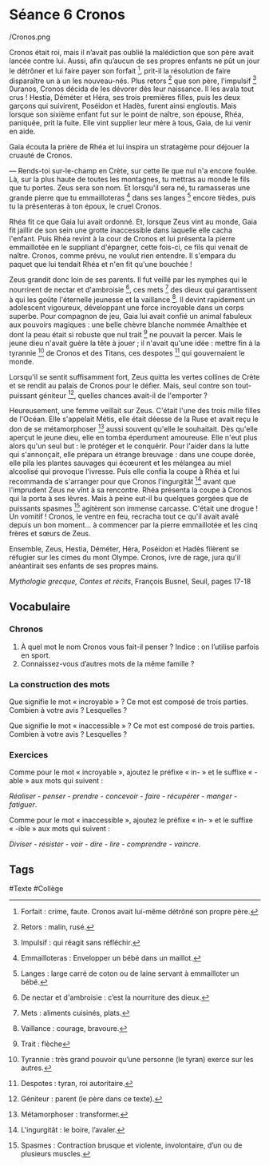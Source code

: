 # Séance 6 Cronos

/Cronos.png

Cronos était roi, mais il n’avait pas oublié la malédiction que son père avait lancée contre lui. Aussi, afin qu’aucun de ses propres enfants ne pût un jour le détrôner et lui faire payer son forfait [^1], prit-il la résolution de faire disparaître un à un les nouveau-nés. Plus retors [^2] que son père, l'impulsif [^3] 0uranos, Cronos décida de les dévorer dès leur naissance. Il les avala tout crus ! Hestia, Déméter et Héra, ses trois premières filles, puis les deux garçons qui suivirent, Poséidon et Hadès, furent ainsi engloutis. Mais lorsque son sixième enfant fut sur le point de naître, son épouse, Rhéa, paniquée, prit la fuite. Elle vint supplier leur mère à tous, Gaia, de lui venir en aide.

Gaia écouta la prière de Rhéa et lui inspira un stratagème pour déjouer la cruauté de Cronos.

— Rends-toi sur-le-champ en Crète, sur cette île que nul n'a encore foulée. Là, sur la plus haute de toutes les montagnes, tu mettras au monde le fils que tu portes. Zeus sera son nom. Et lorsqu'il sera né, tu ramasseras une grande pierre que tu emmailloteras [^4] dans ses langes [^5] encore tièdes, puis tu la présenteras à ton époux, le cruel Cronos.

Rhéa fit ce que Gaia lui avait ordonné. Et, lorsque Zeus vint au monde, Gaia fit jaillir de son sein une grotte inaccessible dans laquelle elle cacha l'enfant. Puis Rhéa revint à la cour de Cronos et lui présenta la pierre emmaillotée en le suppliant d'épargner, cette fois-ci, ce fils qui venait de naître. Cronos, comme prévu, ne voulut rien entendre. Il s'empara du paquet que lui tendait Rhéa et n'en fit qu'une bouchée !

Zeus grandit donc loin de ses parents. Il fut veillé par les nymphes qui le nourrirent de nectar et d'ambroisie [^6], ces mets [^7] des dieux qui garantissent à qui les goûte l'éternelle jeunesse et la vaillance [^8]. Il devint rapidement un adolescent vigoureux, développant une force incroyable dans un corps superbe. Pour compagnon de jeu, Gaia lui avait confié un animal fabuleux aux pouvoirs magiques : une belle chèvre blanche nommée Amalthée et dont la peau était si robuste que nul trait [^9] ne pouvait la percer. Mais le jeune dieu n'avait guère la tête à jouer ; il n'avait qu'une idée : mettre fin à la tyrannie [^10] de Cronos et des Titans, ces despotes [^11] qui gouvernaient le monde.

Lorsqu'il se sentit suffisamment fort, Zeus quitta les vertes collines de Crète et se rendit au palais de Cronos pour le défier. Mais, seul contre son tout-puissant géniteur [^12], quelles chances avait-il de l'emporter ?

Heureusement, une femme veillait sur Zeus. C'était l'une des trois mille filles de l'Océan. Elle s'appelait Métis, elle était déesse de la Ruse et avait reçu le don de se métamorphoser [^13] aussi souvent qu'elle le souhaitait. Dès qu'elle aperçut le jeune dieu, elle en tomba éperdument amoureuse. Elle n'eut plus alors qu'un seul but : le protéger et le conquérir. Pour l'aider dans la lutte qui s'annonçait, elle prépara un étrange breuvage : dans une coupe dorée, elle pila les plantes sauvages qui écœurent et les mélangea au miel alcoolisé qui provoque l'ivresse. Puis elle confia la coupe à Rhéa et lui recommanda de s'arranger pour que Cronos l'ingurgitât [^14] avant que l'imprudent Zeus ne vînt à sa rencontre. Rhéa présenta la coupe à Cronos qui la porta à ses lèvres. Mais à peine eut-il bu quelques gorgées que de puissants spasmes [^15] agitèrent son immense carcasse. C'était une drogue ! Un vomitif ! Cronos, le ventre en feu, recracha tout ce qu'il avait avalé depuis un bon moment... à commencer par la pierre emmaillotée et les cinq frères et sœurs de Zeus.

Ensemble, Zeus, Hestia, Déméter, Héra, Poséidon et Hadès filèrent se réfugier sur les cimes du mont Olympe. Cronos, ivre de rage, jura qu'il anéantirait ses enfants de ses propres mains.

*Mythologie grecque, Contes et récits*, François Busnel, Seuil, pages 17-18

	
[^1]: Forfait : crime, faute. Cronos avait lui-même détrôné son propre père.
[^2]: Retors : malin, rusé.
[^3]: Impulsif : qui réagit sans réfléchir.
[^4]: Emmailloteras : Envelopper un bébé dans un maillot.
[^5]: Langes : large carré de coton ou de laine servant à emmailloter un bébé.
[^6]: De nectar et d'ambroisie : c’est la nourriture des dieux.
[^7]: Mets : aliments cuisinés, plats.
[^8]: Vaillance : courage, bravoure.
[^9]: Trait : flèche
[^10]: Tyrannie : très grand pouvoir qu’une personne (le tyran) exerce sur les autres.
[^11]: Despotes : tyran, roi autoritaire.
[^12]: Géniteur : parent (le père dans ce texte).
[^13]: Métamorphoser : transformer.
[^14]: L'ingurgitât : le boire, l’avaler.
[^15]: Spasmes : Contraction brusque et violente, involontaire, d’un ou de plusieurs muscles.

## Vocabulaire
### Chronos
1. À quel mot le nom Cronos vous fait-il penser ? Indice : on l’utilise parfois en sport.
2. Connaissez-vous d’autres mots de la même famille ?

### La construction des mots

Que signifie le mot « incroyable » ?
Ce mot est composé de trois parties. Combien à votre avis ? Lesquelles ?

Que signifie le mot « inaccessible » ?
Ce mot est composé de trois parties. Combien à votre avis ? Lesquelles ?

### Exercices
Comme pour le mot « incroyable », ajoutez le préfixe « in- » et le suffixe « -able » aux mots qui suivent :

*Réaliser* - *penser* - *prendre* - *concevoir* - *faire* - *récupérer* - *manger* - *fatiguer*.

Comme pour le mot « inaccessible », ajoutez le préfixe « in- » et le suffixe « -ible » aux mots qui suivent :

*Diviser* - *résister* - *voir* - *dire* - *lire* - *comprendre* - *vaincre*.

## Tags

#Texte #Collège 